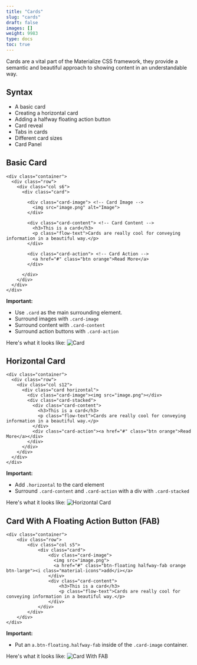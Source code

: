 ```yaml
---
title: "Cards"
slug: "cards"
draft: false
images: []
weight: 9983
type: docs
toc: true
---
```


Cards are a vital part of the Materialize CSS framework, they provide a semantic and beautiful approach to showing content in an understandable way.

## Syntax
  - A basic card
  - Creating a horizontal card
  - Adding a halfway floating action button
  - Card reveal
  - Tabs in cards
  - Different card sizes
  - Card Panel

## Basic Card
    <div class="container">
      <div class="row">
        <div class="col s6">
          <div class="card">

            <div class="card-image"> <!-- Card Image -->
              <img src="image.png" alt="Image">
            </div>

            <div class="card-content"> <!-- Card Content -->
              <h3>This is a card</h3>
              <p class="flow-text">Cards are really cool for conveying information in a beautiful way.</p>
            </div>

            <div class="card-action"> <!-- Card Action -->
              <a href="#" class="btn orange">Read More</a>
            </div>

          </div>
        </div>
      </div>
    </div>

**Important:**
 - Use `.card` as the main surrounding element.
 - Surround images with `.card-image`
 - Surround content with `.card-content`
 - Surround action buttons with `.card-action`

Here's what it looks like:
![Card](http://i.imgur.com/49OzaMxl.png)

## Horizontal Card
    <div class="container">
      <div class="row">
        <div class="col s12">
          <div class="card horizontal">
            <div class="card-image"><img src="image.png"></div>
            <div class="card-stacked">
              <div class="card-content">
                <h3>This is a card</h3>
                <p class="flow-text">Cards are really cool for conveying information in a beautiful way.</p>
              </div>
              <div class="card-action"><a href="#" class="btn orange">Read More</a></div>
            </div>
          </div>
        </div>
      </div>
    </div>

**Important:**
 - Add `.horizontal` to the card element
 - Surround `.card-content` and `.card-action` with a div with `.card-stacked`

Here's what it looks like:
![Horizontal Card](http://i.imgur.com/ochkTHLl.png)

## Card With A Floating Action Button (FAB)
    <div class="container">
        <div class="row">
            <div class="col s5">
                <div class="card">
                    <div class="card-image">
                      <img src="image.png">
                      <a href="#" class="btn-floating halfway-fab orange btn-large"><i class="material-icons">add</i></a>
                    </div>
                    <div class="card-content">
                        <h3>This is a card</h3>
                        <p class="flow-text">Cards are really cool for conveying information in a beautiful way.</p>
                    </div>
                </div>
            </div>
        </div>
    </div>
**Important:**
 - Put an `a.btn-floating.halfway-fab` inside of the `.card-image` container.

Here's what it looks like:
![Card With FAB](http://i.imgur.com/L5loSC7l.png)

